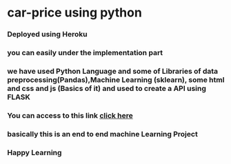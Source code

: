 # car-price using python 


### Deployed using Heroku

### you can easily under the implementation part 

### we have used Python Language and some of Libraries of data preprocessing(Pandas),Machine Learning (sklearn), some html and css and js (Basics of it) and used to create a API using FLASK

### You can access to this link [click here](https://car-price-prediction-car.herokuapp.com/)

### basically this is an end to end machine Learning Project

### Happy Learning

